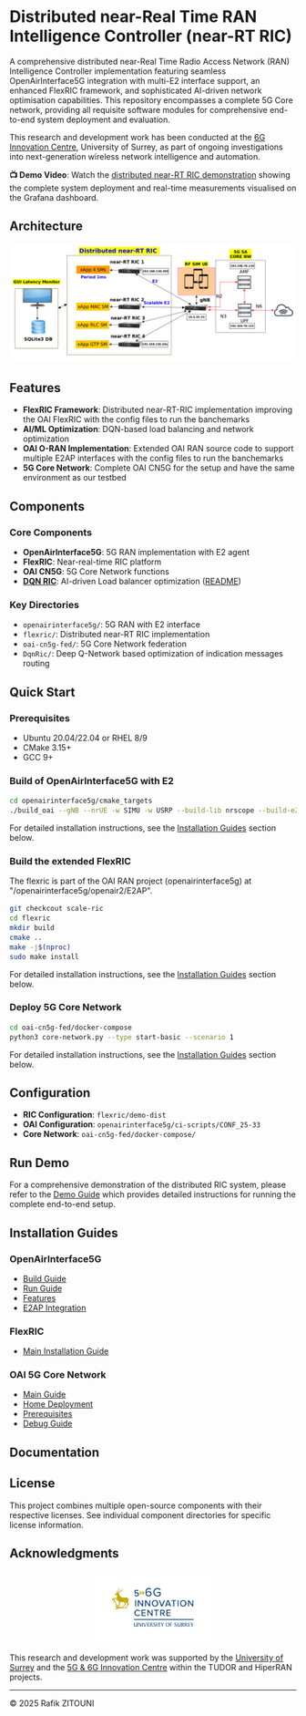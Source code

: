 # Distributed near-Real Time RAN Intelligence Controller (near-RT RIC)

A comprehensive distributed near-Real Time Radio Access Network (RAN) Intelligence Controller implementation featuring seamless OpenAirInterface5G integration with multi-E2 interface support, an enhanced FlexRIC framework, and sophisticated AI-driven network optimisation capabilities. This repository encompasses a complete 5G Core network, providing all requisite software modules for comprehensive end-to-end system deployment and evaluation.

This research and development work has been conducted at the [6G Innovation Centre](https://www.surrey.ac.uk/institute-communication-systems/5g-6g-innovation-centre), University of Surrey, as part of ongoing investigations into next-generation wireless network intelligence and automation.

**📺 Demo Video**: Watch the [distributed near-RT RIC demonstration](https://youtu.be/zdzNcn-rkQc) showing the complete system deployment and real-time measurements visualised on the Grafana dashboard.

## Architecture

![Architecture Deployment](ArchDeployment.png)

## Features

- **FlexRIC Framework**: Distributed near-RT-RIC implementation improving the OAI FlexRIC with the config files to run the banchemarks
- **AI/ML Optimization**: DQN-based load balancing and network optimization
- **OAI O-RAN Implementation**: Extended OAI RAN source code to support multiple E2AP interfaces with the config files to run the banchemarks
- **5G Core Network**: Complete OAI CN5G for the setup and have the same environment as our testbed

## Components

### Core Components
- **OpenAirInterface5G**: 5G RAN implementation with E2 agent
- **FlexRIC**: Near-real-time RIC platform
- **OAI CN5G**: 5G Core Network functions
- **[DQN RIC](https://github.com/zitouni/DqnRic)**: AI-driven Load balancer optimization ([README](https://github.com/zitouni/DqnRic/blob/main/README.md))

### Key Directories
- `openairinterface5g/`: 5G RAN with E2 interface
- `flexric/`: Distributed near-RT RIC implementation
- `oai-cn5g-fed/`: 5G Core Network federation
- `DqnRic/`: Deep Q-Network based optimization of indication messages routing 

## Quick Start

### Prerequisites
- Ubuntu 20.04/22.04 or RHEL 8/9
- CMake 3.15+
- GCC 9+

### Build of OpenAirInterface5G with E2

```bash
cd openairinterface5g/cmake_targets
./build_oai --gNB --nrUE -w SIMU -w USRP --build-lib nrscope --build-e2 --ninja
```

For detailed installation instructions, see the [Installation Guides](#installation-guides) section below.

### Build the extended FlexRIC 

The flexric is part of the OAI RAN project (openairinterface5g) at "/openairinterface5g/openair2/E2AP". 
```bash
git checkcout scale-ric
cd flexric
mkdir build
cmake .. 
make -j$(nproc)
sudo make install
```
For detailed installation instructions, see the [Installation Guides](#installation-guides) section below.
### Deploy 5G Core Network

```bash
cd oai-cn5g-fed/docker-compose
python3 core-network.py --type start-basic --scenario 1
```

For detailed installation instructions, see the [Installation Guides](#installation-guides) section below.

## Configuration

- **RIC Configuration**: `flexric/demo-dist`
- **OAI Configuration**: `openairinterface5g/ci-scripts/CONF_25-33`
- **Core Network**: `oai-cn5g-fed/docker-compose/`

## Run Demo 

For a comprehensive demonstration of the distributed RIC system, please refer to the [Demo Guide](https://github.com/zitouni/flexric/blob/master/DEMO_DIST.md) which provides detailed instructions for running the complete end-to-end setup.


## Installation Guides

### OpenAirInterface5G
- [Build Guide](https://github.com/zitouni/openairinterface5g/blob/main/doc/BUILD.md)
- [Run Guide](https://github.com/zitouni/openairinterface5g/blob/main/doc/RUNMODEM.md)
- [Features](https://github.com/zitouni/openairinterface5g/blob/main/doc/FEATURE_SET.md)
- [E2AP Integration](https://github.com/zitouni/openairinterface5g/blob/main/openair2/E2AP/README.md)

### FlexRIC
- [Main Installation Guide](https://github.com/zitouni/flexric/blob/master/README.md)

### OAI 5G Core Network
- [Main Guide](https://github.com/zitouni/oai-cn5g-fed/blob/master/README.md)
- [Home Deployment](https://github.com/zitouni/oai-cn5g-fed/blob/master/docs/DEPLOY_HOME.md)
- [Prerequisites](https://github.com/zitouni/oai-cn5g-fed/blob/master/docs/DEPLOY_PRE_REQUISITES.md)
- [Debug Guide](https://github.com/zitouni/oai-cn5g-fed/blob/master/docs/DEBUG_5G_CORE.md)

## Documentation

## License

This project combines multiple open-source components with their respective licenses. See individual component directories for specific license information.

## Acknowledgments

<p align="center">
  <a href="https://www.surrey.ac.uk/institute-communication-systems/5g-6g-innovation-centre">
    <img src="https://github.com/zitouni/distributedRIC/blob/main/ICS_university-surrey.jpg" alt="University of Surrey" width="200">
  </a>
</p>

This research and development work was supported by the [University of Surrey](https://www.surrey.ac.uk/) and the [5G & 6G Innovation Centre](https://www.surrey.ac.uk/institute-communication-systems/5g-6g-innovation-centre) within the TUDOR and HiperRAN projects.

---

© 2025 Rafik ZITOUNI
